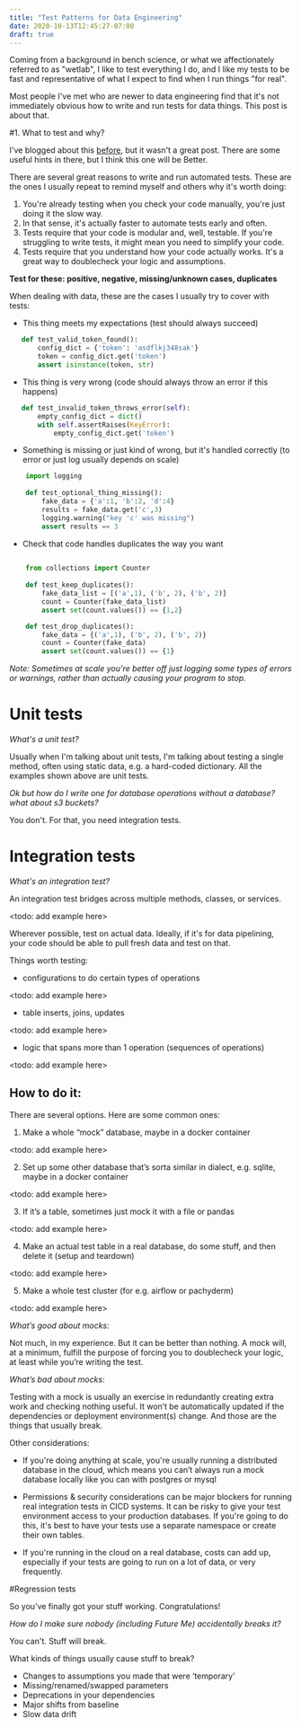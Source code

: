 ```yaml
---
title: "Test Patterns for Data Engineering"
date: 2020-10-13T12:45:27-07:00
draft: true
---
```


Coming from a background in bench science, or what we affectionately referred to as "wetlab", I like to test everything I do, and I like my tests
to be fast and representative of what I expect to find when I run things "for real". 

Most people I've met who are newer to data engineering find that it's not immediately obvious how to write and run tests for data things. 
This post is about that. 

#1. What to test and why? 

I've blogged about this [before][1], but it wasn't a great post. There are some useful hints in there, but I think this one will be Better.  

There are several great reasons to write and run automated tests. These are the ones I usually repeat to remind myself and others why it's worth doing:

1) You're already testing when you check your code manually, you're just doing it the slow way. 
2) In that sense, it's actually faster to automate tests early and often. 
3) Tests require that your code is modular and, well, testable. If you're struggling to write tests, it might mean
you need to simplify your code. 
4) Tests require that you understand how your code actually works. It's a great way to doublecheck your logic and assumptions. 

**Test for these: positive, negative, missing/unknown cases, duplicates** 

When dealing with data, these are the cases I usually try to cover with tests: 

- This thing meets my expectations (test should always succeed)

```python
   def test_valid_token_found():
       config_dict = {'token': 'asdflkj348sak'}
       token = config_dict.get('token')
       assert isinstance(token, str)
```

- This thing is very wrong (code should always throw an error if this happens)

```python
   def test_invalid_token_throws_error(self):
       empty_config_dict = dict()
       with self.assertRaises(KeyError):
           empty_config_dict.get('token')
```

- Something is missing or just kind of wrong, but it's handled correctly (to error or just log usually depends on scale) 

```python
    import logging
    
    def test_optional_thing_missing():
        fake_data = {'a':1, 'b':2, 'd':4}
        results = fake_data.get('c',3)
        logging.warning("key 'c' was missing")
        assert results == 3
```

- Check that code handles duplicates the way you want

```python
    
    from collections import Counter
    
    def test_keep_duplicates():
        fake_data_list = [('a',1), ('b', 2), ('b', 2)]
        count = Counter(fake_data_list)
        assert set(count.values()) == {1,2}        

    def test_drop_duplicates():
        fake_data = {('a',1), ('b', 2), ('b', 2)}
        count = Counter(fake_data)
        assert set(count.values()) == {1} 
```

*Note: Sometimes at scale you're better off just logging some types of errors or warnings, rather than actually causing your program 
to stop.* 


# Unit tests

*What's a unit test?* 

Usually when I'm talking about unit tests, I'm talking about testing a single method, often using static data, e.g. a hard-coded dictionary. 
All the examples shown above are unit tests. 

*Ok but how do I write one for database operations without a database? what about s3 buckets?*

You don't. For that, you need integration tests. 

# Integration tests

*What's an integration test?*

An integration test bridges across multiple methods, classes, or services. 

<todo: add example here>

Wherever possible, test on actual data. Ideally, if it's for data pipelining, your code should be able to pull fresh data and test on that. 

Things worth testing: 
- configurations to do certain types of operations

<todo: add example here>

- table inserts, joins, updates

<todo: add example here>

- logic that spans more than 1 operation (sequences of operations)

<todo: add example here>

## How to do it:

There are several options. Here are some common ones:
 
1. Make a whole “mock” database, maybe in a docker container

<todo: add example here>

2. Set up some other database that’s sorta similar in dialect, e.g. sqlite, maybe in a docker container 

<todo: add example here>

3. If it’s a table, sometimes just mock it with a file or pandas

<todo: add example here>

4. Make an actual test table in a real database, do some stuff, and then delete it (setup and teardown)

<todo: add example here>

5. Make a whole test cluster (for e.g. airflow or pachyderm)

<todo: add example here>

_What’s good about mocks:_

Not much, in my experience. But it can be better than nothing. 
A mock will, at a minimum, fulfill the purpose of forcing you to doublecheck your logic, at least while you’re writing the test. 

_What’s bad about mocks:_

Testing with a mock is usually an exercise in redundantly creating extra work and checking nothing useful. 
It won’t be automatically updated if the dependencies or deployment environment(s) change. And those are the things that usually break. 

Other considerations:

- If you're doing anything at scale, you're usually running a distributed database in the cloud, which means you can’t always run a mock database 
locally like you can with postgres or mysql

- Permissions & security considerations can be major blockers for running real integration tests in CICD systems. 
It can be risky to give your test environment access to your production databases. If you're going to do this, it's best to 
have your tests use a separate namespace or create their own tables. 

- If you're running in the cloud on a real database, costs can add up, 
especially if your tests are going to run on a lot of data, or very frequently. 

#Regression tests

So you’ve finally got your stuff working. Congratulations! 

*How do I make sure nobody (including Future Me) accidentally breaks it?* 

You can't. Stuff will break. 

What kinds of things usually cause stuff to break?

- Changes to assumptions you made that were ‘temporary’
- Missing/renamed/swapped parameters
- Deprecations in your dependencies
- Major shifts from baseline
- Slow data drift


[1]: https://szeitlin.github.io/posts/engineering/test-driven-data-pipelining/